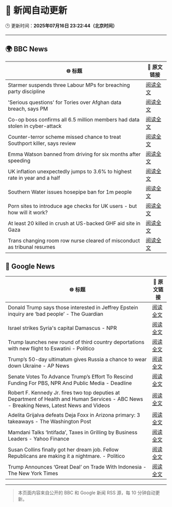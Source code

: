 # 🧠 新闻自动更新

🕒 更新时间：**2025年07月16日 23:22:44（北京时间）**

---

## 🌍 BBC News

| 🌐 标题 | 🔗 原文链接 |
|--------|-------------|
| Starmer suspends three Labour MPs for breaching party discipline | [阅读全文](https://www.bbc.com/news/articles/c5y7zqdwzqyo) |
| 'Serious questions' for Tories over Afghan data breach, says PM | [阅读全文](https://www.bbc.com/news/articles/c98w2e9leywo) |
| Co-op boss confirms all 6.5 million members had data stolen in cyber-attack | [阅读全文](https://www.bbc.com/news/articles/cql0ple066po) |
| Counter-terror scheme missed chance to treat Southport killer, says review | [阅读全文](https://www.bbc.com/news/articles/c74zy014x84o) |
| Emma Watson banned from driving for six months after speeding | [阅读全文](https://www.bbc.com/news/articles/cly10x7pjplo) |
| UK inflation unexpectedly jumps to 3.6% to highest rate in year and a half | [阅读全文](https://www.bbc.com/news/articles/c3en2enpy7po) |
| Southern Water issues hosepipe ban for 1m people | [阅读全文](https://www.bbc.com/news/articles/ckglpvzygvzo) |
| Porn sites to introduce age checks for UK users - but how will it work? | [阅读全文](https://www.bbc.com/news/articles/ceq7ye3q2zwo) |
| At least 20 killed in crush at US-backed GHF aid site in Gaza | [阅读全文](https://www.bbc.com/news/articles/cg4rwrkdlzxo) |
| Trans changing room row nurse cleared of misconduct as tribunal resumes | [阅读全文](https://www.bbc.com/news/articles/cm2mp5jley8o) |

## 📰 Google News

| 🌐 标题 | 🔗 原文链接 |
|--------|-------------|
| Donald Trump says those interested in Jeffrey Epstein inquiry are ‘bad people’ - The Guardian | [阅读全文](https://news.google.com/rss/articles/CBMirgFBVV95cUxNS0g0TkUteHd1aHB5cVdqY3VfVHUySUxlN3RIYzZFTE5mRVhQbWRTRW1LNGJFaHFjSDRRRHgycmE5R1RWRUlWcDlOMHVqMTRvcElnMkhHWDBUdXN6LUszQk9DZlptUHRpMEVoNlJaSUNDQ1diY19vNno0bnhBR0RhUVlpUkhJU1V4cDdYR2sybTF1YmlTR3JnZFIxd0lpRTFEOXhSTzJ5THd2ZTVWTFE?oc=5) |
| Israel strikes Syria's capital Damascus - NPR | [阅读全文](https://news.google.com/rss/articles/CBMif0FVX3lxTFBxV0F1cmczVW9QNXZqTWM1Nl9kbWZDZmxPX25kQmE3OFR6X0xnN1dvT0lSYTg2VlJOb25fcVlhMUxQUW1qTkdVRllMWHhZZjBWcXU5SkFTQjUzTHczWm9kV3hFM3NMNlZvLUpQNXREVmdLem0zem5USGcyVEM1YmM?oc=5) |
| Trump launches new round of third country deportations with new flight to Eswatini - Politico | [阅读全文](https://news.google.com/rss/articles/CBMilgFBVV95cUxQTDhneXVqeUdIOFAyZ1FtUl9LT0lBdWhJZ250YlVxdEg4TzJDcUp3eGZnXzBPVzdsUkdoQTZWREhZRHNYQm1TQTl1WVVPektVSVpGWXhOMS15cm81MTlkMmtZUVhVYWlWcDR6QkZRRHFHbTFRTF9OcVlGcElMTGk3bUJOR09iUFFsN1FuQnhYei1LWllJUlE?oc=5) |
| Trump’s 50-day ultimatum gives Russia a chance to wear down Ukraine - AP News | [阅读全文](https://news.google.com/rss/articles/CBMiogFBVV95cUxQWTFDdDdtNVhPbkwwcFIwR2xwanhPaWo0dmswaFB5a0xZekdKclFJMnFOZG96YXoxU3Blczd2ZXJlRkx4TjYwNFl3TFRBMmJDNy0wVWY0SHZMbmpuVndvai1QZC1qTFl1ek5fQUZla3YxUGJJRDBWdzZpaktIUXdQOEg1dFczMjZqRTJEelFaUVYzLWZmSWdiNG12TXBQeHRqTFE?oc=5) |
| Senate Votes To Advance Trump’s Effort To Rescind Funding For PBS, NPR And Public Media - Deadline | [阅读全文](https://news.google.com/rss/articles/CBMimAFBVV95cUxQTDFPaGtaakU1MUtRNWF6T0FuVU96Qk4xZEg0bkhBUGJjeXhVSXpKTlJKMjdSV2RTN0ZiSEJUMDJ2dzgxOEJzWDIyaHNwUjllQVVaazZKaXEtalF6eU10SXRpX0pWa1d4aUJOT2lWN002Q3J0QmJHUVVWVUFtSkU5M1JIa1RuU3VKT19PRTV3cVBsWS1yRkpPeg?oc=5) |
| Robert F. Kennedy Jr. fires two top deputies at Department of Health and Human Services - ABC News - Breaking News, Latest News and Videos | [阅读全文](https://news.google.com/rss/articles/CBMiqAFBVV95cUxQUjNXN1dWTE8wWTV1X1R3OGpXcWFQYnV3clpFSlVFNThQNTViZlEwWTJuTGY1Y01obS1PUGEyWUhUV1BvMWJXN2s4bDFEQkxMNnV2SUZDcGVsNFlPbklZNzZJaVJKVXgxUjZYcDlGRE8yVmlaVHY5R3BPVjVDNW56VHk3aVM1WGJnNWFBMWZlTU00MDV5NkVGX2I0U3IxWkFjTTBvRXpERG7SAa4BQVVfeXFMT1dBMEVJRjRYVzZXSWI2dUhPUmt3bjctZl9OMGtBX0N1SmR6SlVrcUtaLWFDeDQ1VmljU0tzTFpjWXJTbW9tZHlhejR3b1NJem9jRHRwTU91MXFVV1M3U2cwZERISzluUlVjM3VhRENsa2ljU2VzdTJpNG5zWGQ4eTROTVdEZjJoUEpNcEZ3Q0dTU2VIUlNLMEUza3ZHcHJ0ZE43bnlBNl80aWdWYW9R?oc=5) |
| Adelita Grijalva defeats Deja Foxx in Arizona primary: 3 takeaways - The Washington Post | [阅读全文](https://news.google.com/rss/articles/CBMilgFBVV95cUxPXzJnaHo4eGE3eGRUUFdxMmpabHlpQTFfcGFoWVlhWXVrQVVsdzU2YTJyWEtGSHkxTXRmTWFQTi1MM3Vjdy1QLURRZnhxOFRTNVQ2dXJ3azM2dUY0WjcybHVhS2hfMnhCMS1rTkZfR2pYdWszYV9WUjhyWmdCWDYzdnBRNEVRNnFoRWk4aXVQalBwQWJmYUE?oc=5) |
| Mamdani Talks ‘Intifada’, Taxes in Grilling by Business Leaders - Yahoo Finance | [阅读全文](https://news.google.com/rss/articles/CBMiiwFBVV95cUxNWTU0THQ0M0JxZG9uZFlpWV9CU0w5ZkxMRkQ4X3ktX3RKWFNFUnhxN2swYWVyN0ZwQWVwLXZnUFA0eFIwZnVEcF9ZcjR5UkF6bllqbmUxOS1DVGdMcjRTUU8xZi1STHJjTEFCcVlhUTBXQm5Pc3dubVdlTHFTUHBZUTVidjhncy1MY2xZ?oc=5) |
| Susan Collins finally got her dream job. Fellow Republicans are making it a nightmare. - Politico | [阅读全文](https://news.google.com/rss/articles/CBMikwFBVV95cUxNTVhlZmNQSmFJdWMtRzFadUY1eWxfQWFDTmZmRVk4UFYydWFYVERIWDdocFhuZE1odEhPZXBlU21wd3Vsc1FDOEhDbHJTd0JRSFNBNm5xR0wzeTRDZlVhS3E5NFBQREtsYzdpcGx2V0RvcUh1RHg5ZFpRajJmQkowQ0t0YUpLUDBWM3BsdzNjSWdMUVE?oc=5) |
| Trump Announces ‘Great Deal’ on Trade With Indonesia - The New York Times | [阅读全文](https://news.google.com/rss/articles/CBMimwFBVV95cUxNRGtPVWNjd0kwQVZaaXVBaUtGYkwyVWZZejJILWF6WXZidlNYbnM2LTROc3ducmd3cTdYZlp1SDBBMUVmNll5NE13NHVHd2NyRmFiWjM2QzA3a25xYWhGYkYtT3hCSXN6OFpPS0pFY3RHNjR0c21FdTBVZ2xUeW9WeHdGLXZ0NU9TbWpvckVhRm5mQ0FYaGRudVhXUQ?oc=5) |

---
> 本页面内容来自公开的 BBC 和 Google 新闻 RSS 源，每 10 分钟自动更新。